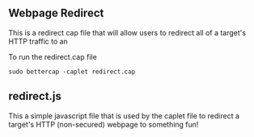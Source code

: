 ## Webpage Redirect

This is a redirect cap file that will allow users to redirect all of a target's HTTP traffic to an 

To run the redirect.cap file
```
sudo bettercap -caplet redirect.cap
```

redirect.js
---------------
This a simple javascript file that is used by the caplet file to redirect a target's HTTP 
(non-secured) webpage to something fun!
